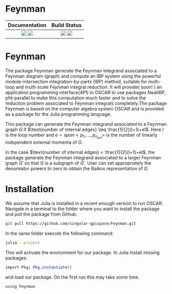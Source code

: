 # Feynman
[docs-dev-img]: https://img.shields.io/badge/docs-dev-blue.svg
[docs-dev-url]: https://singular-gpispace.github.io/Feynman/dev/

[docs-stable-img]: https://img.shields.io/badge/docs-stable-blue.svg
[docs-stable-url]: https://singular-gpispace.github.io/Feynman/

[ga-img]: https://github.com/singular-gpispace/Feynman/actions/workflows/CI.yml/badge.svg?branch=main
[ga-url]: https://github.com/singular-gpispace/Feynman/actions/workflows/CI.yml?query=branch%3Amain

[codecov-img]: https://codecov.io/gh/singular-gpispace/Feynman/branch/main/graph/badge.svg
[codecov-url]: https://codecov.io/gh/singular-gpispace/Feynman

| **Documentation**                                                         | **Build Status**                                      |
|:-------------------------------------------------------------------------:|:-----------------------------------------------------:|
| [![][docs-stable-img]][docs-stable-url] [![][docs-dev-img]][docs-dev-url] | [![][ga-img]][ga-url] [![][codecov-img]][codecov-url] |

# Feynman

The package Feynman generate the Feynman integrand associated to a Feynman diagram (graph) and compute an IBP system using the powerful module-intersection integration-by-parts (IBP) method, suitable for multi-loop and multi-scale Feynman integral reduction. It will provide( soon! ) an application programming interface(API) in OSCAR to use packages NeatIBP, pfd-parallel to make this computation much faster and to solve the reduction problem associated to Feynman integrals completely.The package Feynman is based on the computer algebra system OSCAR and is provided as a package for the Julia programming language.


This package can generate the Feynman integrand associated to a Feynman graph $G$ if $\text{number of internal edges} \leq \frac{1}{2}(l+1)+el$.
Here $l$ is the loop number and $e=span<p_1,...,p_{n_{ext}}>$ is the number of linearly independent external momenta of $G$.

In the case $\text{number of internal edges} < \frac{1}{2}(l+1)+el$, the package generate the Feynman integrand associated to a larger Feynman graph $G'$ so that $G$ is a subgraph of  $G'$. User can set appropriately the denomiator powers to zero to obtain the Baikov representation of $G$.

# Installation

We assume that Julia is installed in a recent enough version to run OSCAR. Navigate in a terminal to the folder where you want to install the package and pull the package from Github:

```bash
git pull https://github.com/singular-gpispace/Feynman.git
```

In the same folder execute the following command:

```bash
julia --project
```

This will activate the environment for our package. In Julia install missing packages:

```bash
import Pkg; Pkg.instantiate()
```

and load our package. On the first run this may take some time.

```bash
using Feynman  
```